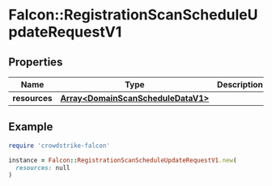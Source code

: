 # Falcon::RegistrationScanScheduleUpdateRequestV1

## Properties

| Name | Type | Description | Notes |
| ---- | ---- | ----------- | ----- |
| **resources** | [**Array&lt;DomainScanScheduleDataV1&gt;**](DomainScanScheduleDataV1.md) |  |  |

## Example

```ruby
require 'crowdstrike-falcon'

instance = Falcon::RegistrationScanScheduleUpdateRequestV1.new(
  resources: null
)
```

